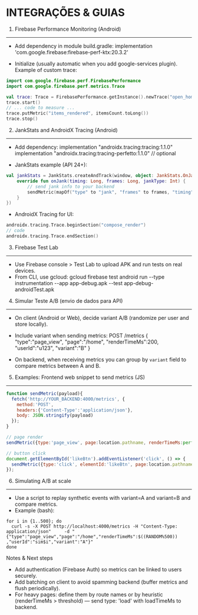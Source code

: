 
INTEGRAÇÕES & GUIAS
===================

1) Firebase Performance Monitoring (Android)
--------------------------------------------
- Add dependency in module build.gradle:
  implementation 'com.google.firebase:firebase-perf-ktx:20.3.2'

- Initialize (usually automatic when you add google-services plugin). Example of custom trace:
```kotlin
import com.google.firebase.perf.FirebasePerformance
import com.google.firebase.perf.metrics.Trace

val trace: Trace = FirebasePerformance.getInstance().newTrace("open_home_trace")
trace.start()
// ... code to measure ...
trace.putMetric("items_rendered", itemsCount.toLong())
trace.stop()
```

2) JankStats and AndroidX Tracing (Android)
-------------------------------------------
- Add dependency:
  implementation "androidx.tracing:tracing:1.1.0"
  implementation "androidx.tracing:tracing-perfetto:1.1.0" // optional

- JankStats example (API 24+):
```kotlin
val jankStats = JankStats.createAndTrack(window, object: JankStats.OnJankListener {
    override fun onJank(timing: Long, frames: Long, jankType: Int) {
        // send jank info to your backend
        sendMetric(mapOf("type" to "jank", "frames" to frames, "timing" to timing))
    }
})
```

- AndroidX Tracing for UI:
```kotlin
androidx.tracing.Trace.beginSection("compose_render")
// code
androidx.tracing.Trace.endSection()
```

3) Firebase Test Lab
--------------------
- Use Firebase console > Test Lab to upload APK and run tests on real devices.
- From CLI, use gcloud:
  gcloud firebase test android run --type instrumentation --app app-debug.apk --test app-debug-androidTest.apk

4) Simular Teste A/B (envio de dados para API)
----------------------------------------------
- On client (Android or Web), decide variant A/B (randomize per user and store locally).
- Include variant when sending metrics:
  POST /metrics
  { "type":"page_view", "page":"/home", "renderTimeMs":200, "userId":"u123", "variant":"B" }

- On backend, when receiving metrics you can group by `variant` field to compare metrics between A and B.

5) Examples: Frontend web snippet to send metrics (JS)
----------------------------------------------------
```js
function sendMetric(payload){
  fetch('http://YOUR_BACKEND:4000/metrics', {
    method:'POST',
    headers:{'Content-Type':'application/json'},
    body: JSON.stringify(payload)
  });
}

// page render
sendMetric({type:'page_view', page:location.pathname, renderTimeMs:performance.now(), userId:'u1', variant:'A'});

// button click
document.getElementById('likeBtn').addEventListener('click', () => {
  sendMetric({type:'click', elementId:'likeBtn', page:location.pathname, userId:'u1'});
});
```

6) Simulating A/B at scale
--------------------------
- Use a script to replay synthetic events with variant=A and variant=B and compare metrics.
- Example (bash):
```
for i in {1..500}; do
  curl -s -X POST http://localhost:4000/metrics -H "Content-Type: application/json"     -d "{"type":"page_view","page":"/home","renderTimeMs":$((RANDOM%500)) ,"userId":"sim$i","variant":"A"}"
done
```

Notes & Next steps
- Add authentication (Firebase Auth) so metrics can be linked to users securely.
- Add batching on client to avoid spamming backend (buffer metrics and flush periodically).
- For heavy pages: define them by route names or by heuristic (renderTimeMs > threshold) — send type: 'load' with loadTimeMs to backend.
